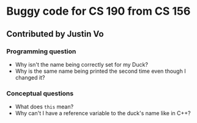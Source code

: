 # Buggy code for CS 190 from CS 156

## Contributed by Justin Vo

### Programming question

- Why isn't the name being correctly set for my Duck?
- Why is the same name being printed the second time even though I changed it?

### Conceptual questions

- What does `this` mean?
- Why can't I have a reference variable to the duck's name like in C++?

